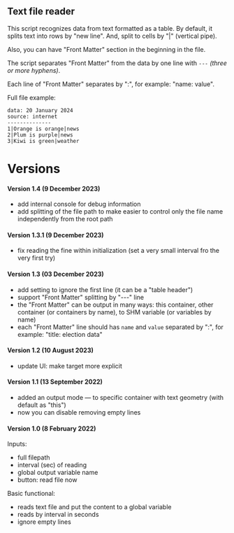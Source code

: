 ## Text file reader

This script recognizes data from text formatted as a table. By default, it splits text into rows by "new line". And, split to cells by "|" (vertical pipe).

Also, you can have "Front Matter" section in the beginning in the file.

The script separates "Front Matter" from the data by one line with `---` _(three or more hyphens)_.

Each line of "Front Matter" separates by ":", for example: "name: value".

Full file example:

```
data: 20 January 2024
source: internet
--------------
1|Orange is orange|news
2|Plum is purple|news
3|Kiwi is green|weather
```

# Versions

#### Version 1.4 (9 December 2023)
* add internal console for debug information
* add splitting of the file path to make easier to control only the file name independently from the root path

#### Version 1.3.1 (9 December 2023)
* fix reading the fine within initialization (set a very small interval fro the very first try)

#### Version 1.3 (03 December 2023)
* add setting to ignore the first line (it can be a "table header")
* support "Front Matter" splitting by "---" line
* the "Front Matter" can be output in many ways: this container, other container (or containers by name), to SHM variable (or variables by name)
* each "Front Matter" line should has `name` and `value` separated by ":", for example: "title: election data"

#### Version 1.2 (10 August 2023)
* update UI: make target more explicit

#### Version 1.1 (13 September 2022)
* added an output mode — to specific container with text geometry (with default as "this")
* now you can disable removing empty lines

#### Version 1.0 (8 February 2022)
Inputs:
* full filepath
* interval (sec) of reading
* global output variable name
* button: read file now

Basic functional:
* reads text file and put the content to a global variable
* reads by interval in seconds
* ignore empty lines

